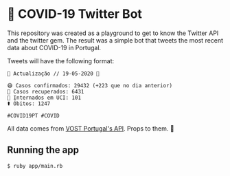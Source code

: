 # 🤖 COVID-19 Twitter Bot

This repository was created as a playground to get to know the Twitter API and the twitter gem.
The result was a simple bot that tweets the most recent data about COVID-19 in Portugal.

Tweets will have the following format:

```
🦠 Actualização // 19-05-2020 🦠

😷 Casos confirmados: 29432 (+223 que no dia anterior)
💪 Casos recuperados: 6431
🏥 Internados em UCI: 101
⚰️ Óbitos: 1247

#COVID19PT #COVID
```

All data comes from [VOST Portugal's API](https://covid19-api.vost.pt). Props to them. 👏

## Running the app

```
$ ruby app/main.rb
```
